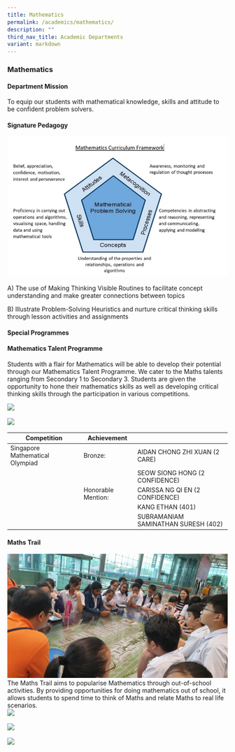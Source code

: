 ```yaml
---
title: Mathematics
permalink: /academics/mathematics/
description: ""
third_nav_title: Academic Departments
variant: markdown
---
```

### Mathematics

#### Department Mission

To equip our students with mathematical knowledge, skills and attitude to be confident problem solvers.

#### Signature Pedagogy


![Mathematics Framework ](/images/Mathematics_Framework.jpg)



A) The use of Making Thinking Visible&nbsp;Routines to facilitate concept understanding and make greater connections between topics  

B) Illustrate Problem-Solving Heuristics and nurture critical thinking skills through lesson activities and assignments

#### Special Programmes

#### Mathematics Talent Programme

Students with a flair for Mathematics will be able to develop their potential through our Mathematics Talent Programme. We cater to the Maths talents ranging from Secondary 1 to Secondary 3. Students are given the opportunity to hone their mathematics skills as well as developing critical thinking skills through the participation in various competitions.<br>

<img src="https://drive.google.com/uc?export=view&amp;id=1lGyIdcFEyZ_KM3XPFE_kMLzjLgAbqciT"><br>

<img src="https://drive.google.com/uc?export=view&amp;id=1a0Xks9Iyk1mO8mk9r18UsgLca7u25YNY">


| Competition | Achievement |  |
| -------- | -------- | -------- |
| Singapore Mathematical Olympiad  | Bronze:     | AIDAN CHONG ZHI XUAN (2 CARE)|
|      |      | SEOW SIONG HONG (2 CONFIDENCE)|
|     | Honorable Mention:| CARISSA NG QI EN (2 CONFIDENCE) |
|     |      |        KANG ETHAN (401) |
|     |      |         SUBRAMANIAM SAMINATHAN SURESH (402) |




#### Maths Trail

 <img src="/images/math2.png" style="100%"> <br>
The Maths Trail aims to popularise Mathematics through out-of-school activities. By providing opportunities for doing mathematics out of school, it allows students to spend time to think of Maths and relate Maths to real life scenarios.<br>
<img src="https://drive.google.com/uc?export=view&amp;id=1jQYvPkRsMP7dsuLaJ2uzEzq2nItaCYOx"><br>

<img src="https://drive.google.com/uc?export=view&amp;id=1U8c8wgTSRTlcp3T24cXvZ_MK1hWFfDJe"><br>

<img src="https://drive.google.com/uc?export=view&amp;id=1mo61dXSEMSv0bkE9X2pXvahXYa7F42bY">